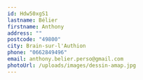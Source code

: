 ```yaml
---
id: Hdw50xgS1
lastname: Bélier
firstname: Anthony
address: ""
postcode: "49800"
city: Brain-sur-l'Authion
phone: "0662849496"
email: anthony.belier.perso@gmail.com
photoUrl: /uploads/images/dessin-amap.jpg
---
```

